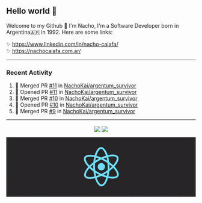## Hello world 👋  
Welcome to my Github 🧙‍ I'm Nacho, I'm a Software Developer born in Argentina🇦🇷 in 1992. Here are some links:  
  
✨ https://www.linkedin.com/in/nacho-caiafa/  
✨ https://nachocaiafa.com.ar/  

---

### Recent Activity

<!--START_SECTION:activity-->
1. 🎉 Merged PR [#11](https://github.com/NachoKai/argentum_survivor/pull/11) in [NachoKai/argentum_survivor](https://github.com/NachoKai/argentum_survivor)
2. 💪 Opened PR [#11](https://github.com/NachoKai/argentum_survivor/pull/11) in [NachoKai/argentum_survivor](https://github.com/NachoKai/argentum_survivor)
3. 🎉 Merged PR [#10](https://github.com/NachoKai/argentum_survivor/pull/10) in [NachoKai/argentum_survivor](https://github.com/NachoKai/argentum_survivor)
4. 💪 Opened PR [#10](https://github.com/NachoKai/argentum_survivor/pull/10) in [NachoKai/argentum_survivor](https://github.com/NachoKai/argentum_survivor)
5. 🎉 Merged PR [#9](https://github.com/NachoKai/argentum_survivor/pull/9) in [NachoKai/argentum_survivor](https://github.com/NachoKai/argentum_survivor)
<!--END_SECTION:activity-->

---

<p align="center">
    <img align='center' src="https://github-readme-stats.vercel.app/api?username=NachoKai&theme=react&hide_border=true&include_all_commits=false&count_private=true" />
    <img align="center" src="https://github-readme-stats.vercel.app/api/top-langs?username=NachoKai&langs_count=10&show_icons=true&locale=en&layout=compact&theme=react&hide_border=true" />
   <!-- <img align='center' src="https://github-readme-streak-stats.herokuapp.com/?user=NachoKai&theme=react&hide_border=true" /> -->
</p>

<p align="center">
    <img align='center' src='https://raw.githubusercontent.com/NachoKai/NachoKai/master/x3x5w638kkixi9s3h3vw.gif' >
</p>
